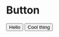 # Button

<script>
    import Button from '../../../ui/Button/index.svelte';
</script>

<Button>Hello</Button>
<Button isRound isOutline>Cool thing</Button>
